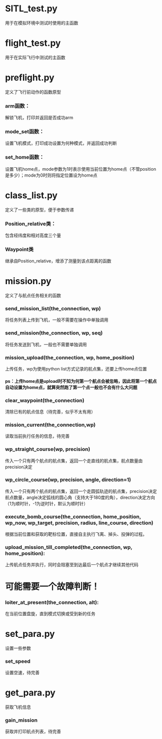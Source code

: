 # SITL_test.py
   用于在模拟环境中测试时使用的主函数

# flight_test.py
   用于在实际飞行中测试的主函数

# preflight.py
   定义了飞行前动作的函数原型
   
   ### arm函数：
   解锁飞机，打印并返回是否成功arm
   ### mode_set函数：
   设置飞机模式，打印成功设置为何种模式，并返回成功判断
   ### set_home函数：
   设置飞机home点，mode参数为1时表示使用当前位置为home点（不管position是多少）；mode为0时则将指定位置设为home点

# class_list.py
   定义了一些类的原型，便于参数传递

   ### Position_relative类：
   包含经纬度和相对高度三个量

   ### Waypoint类
   继承自Position_relative，增添了测量到该点距离的函数

# mission.py
   定义了与航点任务相关的函数

   ### send_mission_list(the_connection, wp)
   将任务列表上传到飞机，一般不需要在操作中单独调用

   ### send_mission(the_connection, wp, seq)
   将任务发送到飞机，一般也不需要单独调用

   ### mission_upload(the_connection, wp, home_position)
   上传任务，wp为使用python list方式记录的航点集，还要上传home点位置
   
  #### ps：上传home点是upload时不知为何第一个航点会被忽略，因此将第一个航点自动设置为home点，就算突然跑了第一个点一般也不会有什么大问题

   ### clear_waypoint(the_connection)
   清除已有的航点信息（待完善，似乎不太有用）

   ### mission_current(the_connection,wp)
   读取当前执行任务的信息，待完善

   ### wp_straight_course(wp, precision)
   传入一个只有两个航点的航点集，返回一个走直线的航点集，航点数量由precision决定 

   ### wp_circle_course(wp, precision, angle, direction=1)
   传入一个只有两个航点的航点集，返回一个走圆弧轨迹的航点集，precision决定航点数量，angle决定弧线的圆心角（支持大于180度的角），direction决定方向（1为顺时针，-1为逆时针，默认为顺时针）

   ### execute_bomb_course(the_connection, home_position, wp_now, wp_target, precision, radius, line_course, direction)
   根据当前位置和获取的靶标位置，直接自主执行飞离、掉头、投弹的过程。   

   ### upload_mission_till_completed(the_connection, wp, home_position):
   上传航点任务并执行，同时会阻塞至到达最后一个航点才继续其他代码
   # 可能需要一个故障判断！

   ### loiter_at_present(the_connection, alt):
   在当前位置盘旋，直到模式切换或受到新的任务

# set_para.py
  设置一些参数
   
  ### set_speed
  设置空速，待完善

# get_para.py
  获取飞机信息
  
  ### gain_mission
  获取并打印航点列表，待完善